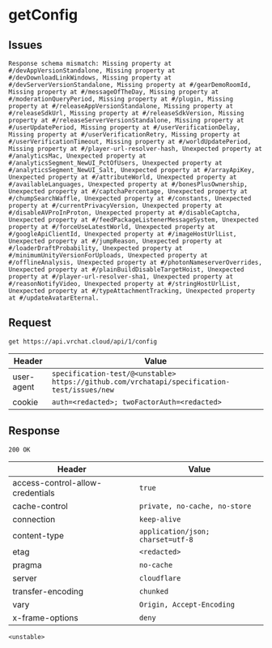 # getConfig

## Issues
```
Response schema mismatch: Missing property at #/devAppVersionStandalone, Missing property at #/devDownloadLinkWindows, Missing property at #/devServerVersionStandalone, Missing property at #/gearDemoRoomId, Missing property at #/messageOfTheDay, Missing property at #/moderationQueryPeriod, Missing property at #/plugin, Missing property at #/releaseAppVersionStandalone, Missing property at #/releaseSdkUrl, Missing property at #/releaseSdkVersion, Missing property at #/releaseServerVersionStandalone, Missing property at #/userUpdatePeriod, Missing property at #/userVerificationDelay, Missing property at #/userVerificationRetry, Missing property at #/userVerificationTimeout, Missing property at #/worldUpdatePeriod, Missing property at #/player-url-resolver-hash, Unexpected property at #/analyticsMac, Unexpected property at #/analyticsSegment_NewUI_PctOfUsers, Unexpected property at #/analyticsSegment_NewUI_Salt, Unexpected property at #/arrayApiKey, Unexpected property at #/attributeWorld, Unexpected property at #/availableLanguages, Unexpected property at #/bonesPlusOwnership, Unexpected property at #/captchaPercentage, Unexpected property at #/chumpSearchWaffle, Unexpected property at #/constants, Unexpected property at #/currentPrivacyVersion, Unexpected property at #/disableAVProInProton, Unexpected property at #/disableCaptcha, Unexpected property at #/feedPackageListenerMessageSystem, Unexpected property at #/forceUseLatestWorld, Unexpected property at #/googleApiClientId, Unexpected property at #/imageHostUrlList, Unexpected property at #/jumpReason, Unexpected property at #/loaderDraftProbability, Unexpected property at #/minimumUnityVersionForUploads, Unexpected property at #/offlineAnalysis, Unexpected property at #/photonNameserverOverrides, Unexpected property at #/plainBuildDisableTargetHoist, Unexpected property at #/player-url-resolver-sha1, Unexpected property at #/reasonNotifyVideo, Unexpected property at #/stringHostUrlList, Unexpected property at #/typeAttachmentTracking, Unexpected property at #/updateAvatarEternal.
```

## Request
`get https://api.vrchat.cloud/api/1/config`

| Header | Value |
| ------ | ----- |
| user-agent | `specification-test/@<unstable> https://github.com/vrchatapi/specification-test/issues/new` |
| cookie | `auth=<redacted>; twoFactorAuth=<redacted>` |


## Response
`200 OK`

| Header | Value |
| ------ | ----- |
| access-control-allow-credentials | `true` |
| cache-control | `private, no-cache, no-store` |
| connection | `keep-alive` |
| content-type | `application/json; charset=utf-8` |
| etag | `<redacted>` |
| pragma | `no-cache` |
| server | `cloudflare` |
| transfer-encoding | `chunked` |
| vary | `Origin, Accept-Encoding` |
| x-frame-options | `deny` |

```jsonc
<unstable>
```
